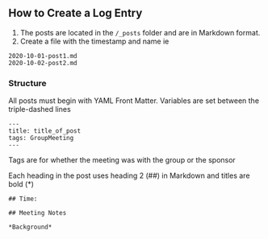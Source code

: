 ## How to Create a Log Entry

1. The posts are located in the `/_posts` folder and are in Markdown format.
2. Create a file with the timestamp and name ie 
```
2020-10-01-post1.md
2020-10-02-post2.md
```
### Structure

All posts must begin with YAML Front Matter. Variables are set between the triple-dashed lines
```
---
title: title_of_post
tags: GroupMeeting
---
```
Tags are for whether the meeting was with the group or the sponsor

Each heading in the post uses heading 2 (##) in Markdown and titles are bold (*)
```
## Time:

## Meeting Notes

*Background*
```
